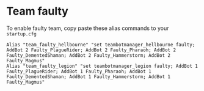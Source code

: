 # Team faulty

To enable faulty team, copy paste these alias commands to your ```startup.cfg```

    Alias "team_faulty_hellbourne" "set teambotmanager_hellbourne faulty; AddBot 2 Faulty_PlagueRider; AddBot 2 Faulty_Pharaoh; AddBot 2 Faulty_DementedShaman; AddBot 2 Faulty_Hammerstorm; AddBot 2 Faulty_Magmus"
    Alias "team_faulty_legion" "set teambotmanager_legion faulty; AddBot 1 Faulty_PlagueRider; AddBot 1 Faulty_Pharaoh; AddBot 1 Faulty_DementedShaman; AddBot 1 Faulty_Hammerstorm; AddBot 1 Faulty_Magmus"
